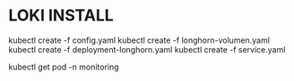 # LOKI INSTALL

kubectl create -f config.yaml
kubectl create -f longhorn-volumen.yaml
kubectl create -f deployment-longhorn.yaml
kubectl create -f service.yaml

kubectl get pod -n monitoring
    